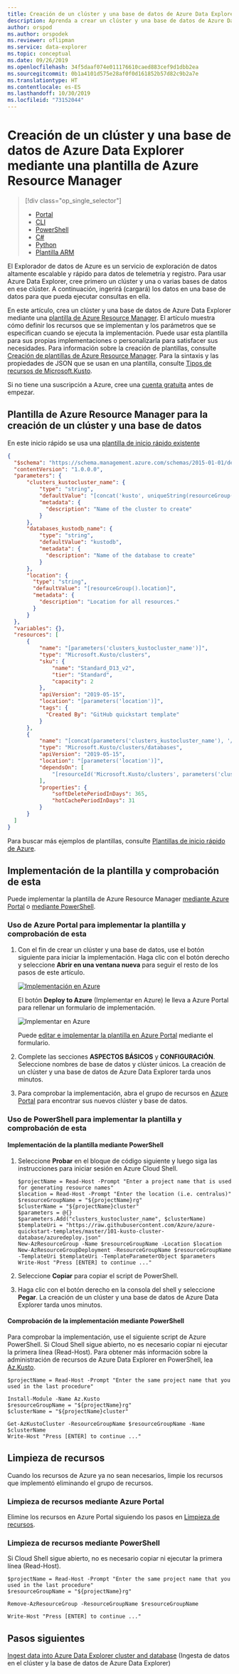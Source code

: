 ```yaml
---
title: Creación de un clúster y una base de datos de Azure Data Explorer mediante una plantilla de Azure Resource Manager
description: Aprenda a crear un clúster y una base de datos de Azure Data Explorer mediante una plantilla de Azure Resource Manager
author: orspod
ms.author: orspodek
ms.reviewer: oflipman
ms.service: data-explorer
ms.topic: conceptual
ms.date: 09/26/2019
ms.openlocfilehash: 34f5daaf074e011176610caed883cef9d1dbb2ea
ms.sourcegitcommit: 0b1a4101d575e28af0f0d161852b57d82c9b2a7e
ms.translationtype: HT
ms.contentlocale: es-ES
ms.lasthandoff: 10/30/2019
ms.locfileid: "73152044"
---
```

# <a name="create-an-azure-data-explorer-cluster-and-database-by-using-an-azure-resource-manager-template"></a>Creación de un clúster y una base de datos de Azure Data Explorer mediante una plantilla de Azure Resource Manager

> [!div class="op_single_selector"]
> * [Portal](create-cluster-database-portal.md)
> * [CLI](create-cluster-database-cli.md)
> * [PowerShell](create-cluster-database-powershell.md)
> * [C#](create-cluster-database-csharp.md)
> * [Python](create-cluster-database-python.md)
> * [Plantilla ARM](create-cluster-database-resource-manager.md)

El Explorador de datos de Azure es un servicio de exploración de datos altamente escalable y rápido para datos de telemetría y registro. Para usar Azure Data Explorer, cree primero un clúster y una o varias bases de datos en ese clúster. A continuación, ingerirá (cargará) los datos en una base de datos para que pueda ejecutar consultas en ella. 

En este artículo, crea un clúster y una base de datos de Azure Data Explorer mediante una [plantilla de Azure Resource Manager](../azure-resource-manager/resource-group-overview.md). El artículo muestra cómo definir los recursos que se implementan y los parámetros que se especifican cuando se ejecuta la implementación. Puede usar esta plantilla para sus propias implementaciones o personalizarla para satisfacer sus necesidades. Para información sobre la creación de plantillas, consulte [Creación de plantillas de Azure Resource Manager](/azure/azure-resource-manager/resource-group-authoring-templates). Para la sintaxis y las propiedades de JSON que se usan en una plantilla, consulte [Tipos de recursos de Microsoft.Kusto](/azure/templates/microsoft.kusto/allversions).

Si no tiene una suscripción a Azure, cree una [cuenta gratuita](https://azure.microsoft.com/free/) antes de empezar.

## <a name="azure-resource-manager-template-for-cluster-and-database-creation"></a>Plantilla de Azure Resource Manager para la creación de un clúster y una base de datos

En este inicio rápido se usa una [plantilla de inicio rápido existente](https://raw.githubusercontent.com/Azure/azure-quickstart-templates/master/101-kusto-cluster-database/azuredeploy.json)

```json
{
  "$schema": "https://schema.management.azure.com/schemas/2015-01-01/deploymentTemplate.json#",
  "contentVersion": "1.0.0.0",
  "parameters": {
      "clusters_kustocluster_name": {
          "type": "string",
          "defaultValue": "[concat('kusto', uniqueString(resourceGroup().id))]",
          "metadata": {
            "description": "Name of the cluster to create"
          }
      },
      "databases_kustodb_name": {
          "type": "string",
          "defaultValue": "kustodb",
          "metadata": {
            "description": "Name of the database to create"
          }
      },
      "location": {
        "type": "string",
        "defaultValue": "[resourceGroup().location]",
        "metadata": {
          "description": "Location for all resources."
        }
      }
  },
  "variables": {},
  "resources": [
      {
          "name": "[parameters('clusters_kustocluster_name')]",
          "type": "Microsoft.Kusto/clusters",
          "sku": {
              "name": "Standard_D13_v2",
              "tier": "Standard",
              "capacity": 2
          },
          "apiVersion": "2019-05-15",
          "location": "[parameters('location')]",
          "tags": {
            "Created By": "GitHub quickstart template"
          }
      },
      {
          "name": "[concat(parameters('clusters_kustocluster_name'), '/', parameters('databases_kustodb_name'))]",
          "type": "Microsoft.Kusto/clusters/databases",
          "apiVersion": "2019-05-15",
          "location": "[parameters('location')]",
          "dependsOn": [
              "[resourceId('Microsoft.Kusto/clusters', parameters('clusters_kustocluster_name'))]"
          ],
          "properties": {
              "softDeletePeriodInDays": 365,
              "hotCachePeriodInDays": 31
          }
      }
  ]
}
```

Para buscar más ejemplos de plantillas, consulte [Plantillas de inicio rápido de Azure](https://azure.microsoft.com/resources/templates/).

## <a name="deploy-the-template-and-verify-template-deployment"></a>Implementación de la plantilla y comprobación de esta

Puede implementar la plantilla de Azure Resource Manager [mediante Azure Portal](#use-the-azure-portal-to-deploy-the-template-and-verify-template-deployment) o [mediante PowerShell](#use-powershell-to-deploy-the-template-and-verify-template-deployment).

### <a name="use-the-azure-portal-to-deploy-the-template-and-verify-template-deployment"></a>Uso de Azure Portal para implementar la plantilla y comprobación de esta

1. Con el fin de crear un clúster y una base de datos, use el botón siguiente para iniciar la implementación. Haga clic con el botón derecho y seleccione **Abrir en una ventana nueva** para seguir el resto de los pasos de este artículo.

    [![Implementación en Azure](media/create-cluster-database-resource-manager/deploybutton.png)](https://github.com/Azure/azure-quickstart-templates/blob/master/101-kusto-cluster-database/azuredeploy.json)

    El botón **Deploy to Azure** (Implementar en Azure) le lleva a Azure Portal para rellenar un formulario de implementación.

    ![Implementar en Azure](media/create-cluster-database-resource-manager/deploy-2-azure.png)

    Puede [editar e implementar la plantilla en Azure Portal](/azure/azure-resource-manager/resource-manager-quickstart-create-templates-use-the-portal#edit-and-deploy-the-template) mediante el formulario.

1. Complete las secciones **ASPECTOS BÁSICOS** y **CONFIGURACIÓN**. Seleccione nombres de base de datos y clúster únicos.
La creación de un clúster y una base de datos de Azure Data Explorer tarda unos minutos.

1. Para comprobar la implementación, abra el grupo de recursos en [Azure Portal](https://portal.azure.com) para encontrar sus nuevos clúster y base de datos. 

### <a name="use-powershell-to-deploy-the-template-and-verify-template-deployment"></a>Uso de PowerShell para implementar la plantilla y comprobación de esta

#### <a name="deploy-the-template-using-powershell"></a>Implementación de la plantilla mediante PowerShell

1. Seleccione **Probar** en el bloque de código siguiente y luego siga las instrucciones para iniciar sesión en Azure Cloud Shell.

    ```azurepowershell-interactive
    $projectName = Read-Host -Prompt "Enter a project name that is used for generating resource names"
    $location = Read-Host -Prompt "Enter the location (i.e. centralus)"
    $resourceGroupName = "${projectName}rg"
    $clusterName = "${projectName}cluster"
    $parameters = @{}
    $parameters.Add("clusters_kustocluster_name", $clusterName)
    $templateUri = "https://raw.githubusercontent.com/Azure/azure-quickstart-templates/master/101-kusto-cluster-database/azuredeploy.json"
    New-AzResourceGroup -Name $resourceGroupName -Location $location
    New-AzResourceGroupDeployment -ResourceGroupName $resourceGroupName -TemplateUri $templateUri -TemplateParameterObject $parameters
    Write-Host "Press [ENTER] to continue ..."
    ```

1. Seleccione **Copiar** para copiar el script de PowerShell.
1. Haga clic con el botón derecho en la consola del shell y seleccione **Pegar**.
La creación de un clúster y una base de datos de Azure Data Explorer tarda unos minutos.

#### <a name="verify-the-deployment-using-powershell"></a>Comprobación de la implementación mediante PowerShell

Para comprobar la implementación, use el siguiente script de Azure PowerShell.  Si Cloud Shell sigue abierto, no es necesario copiar ni ejecutar la primera línea (Read-Host). Para obtener más información sobre la administración de recursos de Azure Data Explorer en PowerShell, lea [Az.Kusto](/powershell/module/az.kusto/?view=azps-2.7.0). 

```azurepowershell-interactive
$projectName = Read-Host -Prompt "Enter the same project name that you used in the last procedure"

Install-Module -Name Az.Kusto
$resourceGroupName = "${projectName}rg"
$clusterName = "${projectName}cluster"

Get-AzKustoCluster -ResourceGroupName $resourceGroupName -Name $clusterName
Write-Host "Press [ENTER] to continue ..."
```

## <a name="clean-up-resources"></a>Limpieza de recursos

Cuando los recursos de Azure ya no sean necesarios, limpie los recursos que implementó eliminando el grupo de recursos. 

### <a name="clean-up-resources-using-the-azure-portal"></a>Limpieza de recursos mediante Azure Portal

Elimine los recursos en Azure Portal siguiendo los pasos en [Limpieza de recursos](create-cluster-database-portal.md#clean-up-resources).

### <a name="clean-up-resources-using-powershell"></a>Limpieza de recursos mediante PowerShell

Si Cloud Shell sigue abierto, no es necesario copiar ni ejecutar la primera línea (Read-Host).

```azurepowershell-interactive
$projectName = Read-Host -Prompt "Enter the same project name that you used in the last procedure"
$resourceGroupName = "${projectName}rg"

Remove-AzResourceGroup -ResourceGroupName $resourceGroupName

Write-Host "Press [ENTER] to continue ..."
```

## <a name="next-steps"></a>Pasos siguientes

[Ingest data into Azure Data Explorer cluster and database](ingest-data-overview.md) (Ingesta de datos en el clúster y la base de datos de Azure Data Explorer)
